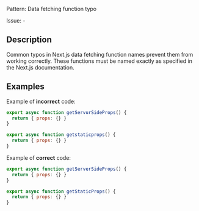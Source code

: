 Pattern: Data fetching function typo

Issue: -

## Description

Common typos in Next.js data fetching function names prevent them from working correctly. These functions must be named exactly as specified in the Next.js documentation.

## Examples

Example of **incorrect** code:
```javascript
export async function getServurSideProps() {
  return { props: {} }
}

export async function getstaticprops() {
  return { props: {} }
}
```

Example of **correct** code:
```javascript
export async function getServerSideProps() {
  return { props: {} }
}

export async function getStaticProps() {
  return { props: {} }
}
```
